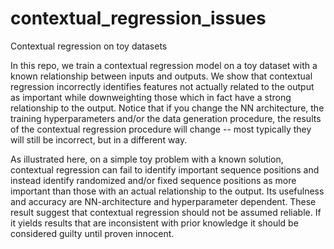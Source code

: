 # contextual_regression_issues

Contextual regression on toy datasets

In this repo, we train a contextual regression model on a toy dataset
with a known relationship between inputs and outputs. We show that
contextual regression incorrectly identifies features not actually
related to the output as important while downweighting those which
in fact have a strong relationship to the output. Notice that if you
change the NN architecture, the training hyperparameters and/or the
data generation procedure, the results of the contextual regression
procedure will change -- most typically they will still be incorrect,
but in a different way.

As illustrated here, on a simple toy problem with a known solution,
contextual regression can fail to identify important sequence positions
and instead identify randomized and/or fixed sequence positions as
more important than those with an actual relationship to the output.
Its usefulness and accuracy are NN-architecture and hyperparameter
dependent. These result suggest that contextual regression should not
be assumed reliable. If it yields results that are inconsistent with
prior knowledge it should be considered guilty until proven innocent.
